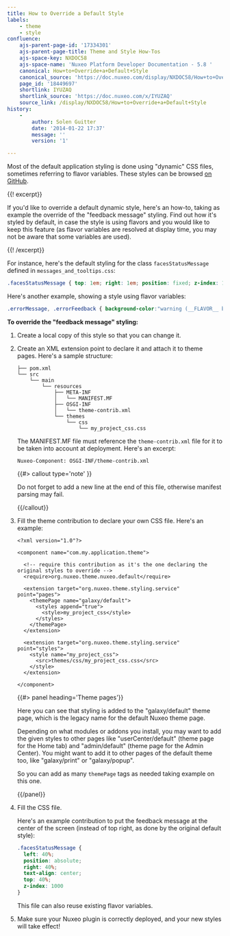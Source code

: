 ```yaml
---
title: How to Override a Default Style
labels:
    - theme
    - style
confluence:
    ajs-parent-page-id: '17334301'
    ajs-parent-page-title: Theme and Style How-Tos
    ajs-space-key: NXDOC58
    ajs-space-name: 'Nuxeo Platform Developer Documentation - 5.8 '
    canonical: How+to+Override+a+Default+Style
    canonical_source: 'https://doc.nuxeo.com/display/NXDOC58/How+to+Override+a+Default+Style'
    page_id: '18449697'
    shortlink: IYUZAQ
    shortlink_source: 'https://doc.nuxeo.com/x/IYUZAQ'
    source_link: /display/NXDOC58/How+to+Override+a+Default+Style
history:
    - 
        author: Solen Guitter
        date: '2014-01-22 17:37'
        message: ''
        version: '1'

---
```

Most of the default application styling is done using "dynamic" CSS files, sometimes referring to flavor variables. These styles can be browsed [on GitHub](https://github.com/nuxeo/nuxeo-dm/tree/release-5.8/nuxeo-platform-webapp-core/src/main/resources/themes/css).

{{! excerpt}}

If you'd like to override a default dynamic style, here's an how-to, taking as example the override of the "feedback message" styling. Find out how it's styled by default, in case the style is using flavors and you would like to keep this feature (as flavor variables are resolved at display time, you may not be aware that some variables are used).

{{! /excerpt}}

For instance, here's the default styling for the class&nbsp;`facesStatusMessage` defined in `messages_and_tooltips.css`:

```css
.facesStatusMessage { top: 1em; right: 1em; position: fixed; z-index: 10000 }

```

Here's another example, showing a style using flavor variables:

```css
.errorMessage, .errorFeedback { background-color:"warning (__FLAVOR__ background)"; border-color:"error (__FLAVOR__ border)" }

```

**To override the "feedback message" styling:**

1.  Create a local copy of this style so that you can change it.
2.  Create an XML extension point to declare it and attach it to theme pages.
    Here's a sample structure:

    ```
    ├── pom.xml
    └── src
        └── main
            └── resources
                ├── META-INF
                │   └── MANIFEST.MF
                ├── OSGI-INF
                │   └── theme-contrib.xml
                └── themes
                    └── css
                        └── my_project_css.css

    ```

    The MANIFEST.MF file must reference the `theme-contrib.xml` file for it to be taken into account at deployment.
    Here's an excerpt:

    ```
    Nuxeo-Component: OSGI-INF/theme-contrib.xml

    ```

    {{#> callout type='note' }}

    Do not forget to add a new line at the end of this file, otherwise manifest parsing may fail.

    {{/callout}}
3.  Fill the theme contribution to declare your own CSS file.
    Here's an example:

    ```html/xml
    <?xml version="1.0"?>

    <component name="com.my.application.theme">

      <!-- require this contribution as it's the one declaring the original styles to override -->
      <require>org.nuxeo.theme.nuxeo.default</require>

      <extension target="org.nuxeo.theme.styling.service" point="pages">
        <themePage name="galaxy/default">
          <styles append="true">
            <style>my_project_css</style>
          </styles>
        </themePage>
      </extension>

      <extension target="org.nuxeo.theme.styling.service" point="styles">
        <style name="my_project_css">
          <src>themes/css/my_project_css.css</src>
        </style>
      </extension>

    </component>

    ```

    {{#> panel heading='Theme pages'}}

    Here you can see that styling is added to the "galaxy/default" theme page, which is the legacy name for the default Nuxeo theme page.

    Depending on what modules or addons you install, you may want to add the given styles to other pages like "userCenter/default" (theme page for the Home tab) and "admin/default" (theme page for the Admin Center). You might want to add it to other pages of the default theme too, like "galaxy/print" or "galaxy/popup".

    So you can add as many `themePage` tags as needed taking example on this one.

    {{/panel}}
4.  Fill the CSS file.

    Here's an example contribution to put the feedback message at the center of the screen (instead of top right, as done by the original default style):

    ```css
    .facesStatusMessage {
      left: 40%;
      position: absolute;
      right: 40%;
      text-align: center;
      top: 40%;
      z-index: 1000
    }

    ```

    This file can also reuse existing flavor variables.

5.  Make sure your Nuxeo plugin is correctly deployed, and your new styles will take effect!
